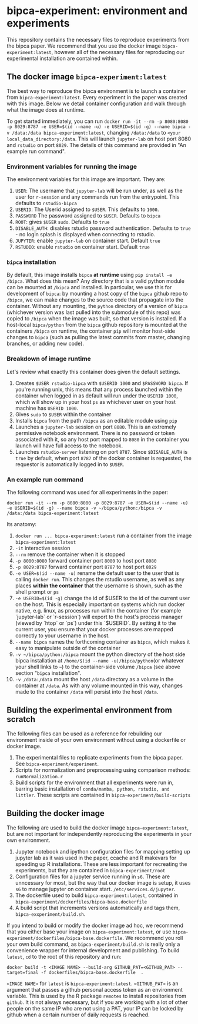 # bipca-experiment: environment and experiments

This repository contains the necessary files to reproduce experiments from the bipca paper. We recommend that you use the docker image `bipca-experiment:latest`, however all of the necessary files for reproducing our experimental installation are contained within. 
## The docker image `bipca-experiment:latest`
The best way to reproduce the bipca environment is to launch a container from `bipca-experiment:latest`. Every experiment in the paper was created with this image. Below we detail container configuration and walk through what the image does at runtime. 

To get started immediately, you can run
`docker run -it --rm -p 8080:8080 -p 8029:8787 -e USER=$(id --name -u) -e USERID=$(id -g) --name bipca -v /data:/data bipca-experiment:latest`, 
changing `/data:/data` to `<your local_data_directory:/data`. This will launch `jupyter-lab` on host port 8080 and `rstudio` on port `8029`. 
The details of this command are provided in "An example run command".


### Environment variables for running the image
The environment variables for this image are important.  They are:

1) `USER`: The username that `jupyter-lab` will be run under, as well as the user for `r-session` and any commands run from the entrypoint. This defaults to `rstudio-bipca`
2) `USERID`: The Userid assigned to `$USER`. This defaults to `1000`.
3) `PASSWORD` The password assigned to `$USER`. Defaults to `bipca`
4) `ROOT`: gives `$USER` `sudo`. Defaults to `true`
5) `DISABLE_AUTH`: disables rstudio password authentication. Defaults to `true` - no login splash is displayed when connecting to rstudio.
6) `JUPYTER`: enable `jupyter-lab` on container start. Default `true`
7) `RSTUDIO`: enable `rstudio` on container start. Default `true`

### `bipca` installation
By default, this image installs `bipca` **at runtime** using `pip install -e /bipca`. What does this mean? Any directory that is a valid python module can be mounted at `/bipca` and installed. In particular, we use this for development of `bipca`: by mounting a host copy of the `bipca` github repo to `/bipca`, we can make changes to the source code that propagate into the container. Without any mounting, the `python` directory of a version of `bipca` (whichever version was last pulled into the submodule of this repo) was copied to `/bipca` when the image was built, so that version is installed. If a host-local `bipca/python` from the `bipca` github repository is mounted at the containers `/bipca` on runtime, the container `pip` will monitor host-side changes to `bipca` (such as pulling the latest commits from master, changing branches, or adding new code). 

### Breakdown of image runtime
Let's review what exactly this container does given the default settings.
1) Creates `$USER rstudio-bipca` with `$USERID 1000` and `$PASSWORD bipca`. If you're running unix, this means that any process launched within the container when logged in as default will run under the `USERID 1000`, which will show up in your host `ps` as whichever user on your host machine has `USERID 1000`.
2) Gives `sudo` to `$USER` within the container
3) Installs `bipca` from the path `/bipca` as an editable module using `pip`
4) Launches a `jupyter-lab` session on port `8080`. This is an extremely permissive notebook environment. There is no password or token associated with it, so any host port mapped to `8080` in the container you launch will have full access to the notebook.
5) Launches `rstudio-server` listening on port `8787`. Since `$DISABLE_AUTH` is `true` by default, when port `8787` of the docker container is requested, the requestor is automatically logged in to `$USER`.

### An example run command
The following command was used for all experiments in the paper:

`docker run -it --rm -p 8080:8080 -p 8029:8787 -e USER=$(id --name -u) -e USERID=$(id -g) --name bipca -v ~/bipca/python:/bipca -v /data:/data bipca-experiment:latest`

Its anatomy:
1) `docker run ... bipca-experiment:latest` run a container from the image `bipca-experiment:latest`
2) `-it` interactive session
3) `--rm` remove the container when it is stopped
4) `-p 8080:8080` forward container port `8080` to host port `8080`
5) `-p 8029:8787` forward container port `8787` to host port `8029`
6) `-e USER=$(id --name -u)` rename the default user to the user that is calling `docker run`. This changes the rstudio username, as well as any places **within the container** that the username is shown, such as the shell prompt or `ps`
7) `-e USERID=$(id -g)` change the id of $USER to the id of the current user on the host. This is especially important on systems which run docker native, e.g. linux, as processes run within the container (for example `jupyter-lab` or `r-session`) will export to the host's process manager (viewed by `htop` or `ps`) under this `$USERID`. By setting it to the current user, you ensure that your docker processes are mapped correctly to your username in the host.
8) `--name bipca` names the forthcoming container as `bipca`, which makes it easy to manipulate outside of the container
9) `-v ~/bipca/python:/bipca` mount the python directory of the host side bipca installation at `/home/$(id --name -u)/bipca/python`(or whatever your shell links to `~`) to the container-side volume `/bipca` (see above section "`bipca` installation".
11) `-v /data:/data` mount the host `/data` directory as a volume in the container at `/data`. As with any volume mounted in this way, changes made to the container `/data` will persist into the host `/data`. 


## Building the experimental environment from scratch
The following files can be used as a reference for rebuilding our environment inside of your own environment without using a dockerfile or docker image.

1) The experimental files to replicate experiments from the bipca paper. See `bipca-experiment/experiment`.
2) Scripts for normalization and preprocessing using comparison methods: `runNormalization.r`
2) Build scripts for the environment that all experiments were run in, barring basic installation of `conda/mamba, python, rstudio, and littler`. These scripts are contained in `bipca-experiment/build-scripts`

## Building the docker image
The following are used to build the docker image `bipca-experiment:latest`, but are not important for independently reproducing the experiments in your own environment. 

1) Jupyter notebook and ipython configuration files for mapping setting up jupyter lab as it was used in the paper, ccache and R makevars for speeding up R installations. These are less important for recreating the experiments, but they are contained in `bipca-experiment/root`
2) Configuration files for a jupyter service running in `s6`. These are unncessary for most, but the way that our docker image is setup, it uses `s6` to manage jupyter on container start. `/etc/services.d/jupyter`.
3) The dockerfile used to build `bipca-experiment:latest`, contained in `bipca-experiment/dockerfiles/bipca-base.dockerfile`
4) A build script that increments versions automatically and tags them, `bipca-exxperiment/build.sh`.

If you intend to build or modify the docker image ad hoc, we recommend that you either base your image on `bipca-experiment:latest`, or use `bipca-experiment/dockerfiles/bipca-base.dockerfile`. We recommend you roll your own build command, as `bipca-experiment/build.sh` is really only a convenience wrapper for internal development and publishing. To build `latest`, `cd` to the root of this repository and run:

`docker build -t <IMAGE NAME> --build-arg GITHUB_PAT=<GITHUB_PAT> --target=final -f dockerfiles/bipca-base.dockerfile  . `

`<IMAGE NAME>` for `latest` is `bipca-experiment:latest`. `<GITHUB_PAT>` is an argument that passes a github personal access token as an environment variable. This is used by the R package `remotes` to install repositories from `github`. It is not always necessary, but if you are working with a lot of other people on the same IP who are not using a PAT, your IP can be locked by github when a certain number of daily requests is reached.
